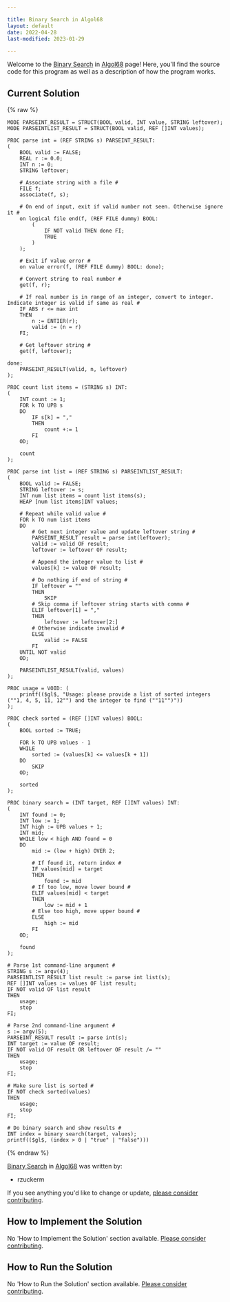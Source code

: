 ```yaml
---

title: Binary Search in Algol68
layout: default
date: 2022-04-28
last-modified: 2023-01-29

---
```


Welcome to the [Binary Search](https://sampleprograms.io/projects/binary-search) in [Algol68](https://sampleprograms.io/languages/algol68) page! Here, you'll find the source code for this program as well as a description of how the program works.

## Current Solution

{% raw %}

```algol68
MODE PARSEINT_RESULT = STRUCT(BOOL valid, INT value, STRING leftover);
MODE PARSEINTLIST_RESULT = STRUCT(BOOL valid, REF []INT values);

PROC parse int = (REF STRING s) PARSEINT_RESULT:
(
    BOOL valid := FALSE;
    REAL r := 0.0;
    INT n := 0;
    STRING leftover;

    # Associate string with a file #
    FILE f;
    associate(f, s);

    # On end of input, exit if valid number not seen. Otherwise ignore it #
    on logical file end(f, (REF FILE dummy) BOOL:
        (
            IF NOT valid THEN done FI;
            TRUE
        )
    );

    # Exit if value error #
    on value error(f, (REF FILE dummy) BOOL: done);

    # Convert string to real number #
    get(f, r);

    # If real number is in range of an integer, convert to integer. Indicate integer is valid if same as real #
    IF ABS r <= max int
    THEN
        n := ENTIER(r);
        valid := (n = r)
    FI;

    # Get leftover string #
    get(f, leftover);

done:
    PARSEINT_RESULT(valid, n, leftover)
);

PROC count list items = (STRING s) INT:
(
    INT count := 1;
    FOR k TO UPB s
    DO
        IF s[k] = ","
        THEN
            count +:= 1
        FI
    OD;

    count
);

PROC parse int list = (REF STRING s) PARSEINTLIST_RESULT:
(
    BOOL valid := FALSE;
    STRING leftover := s;
    INT num list items = count list items(s);
    HEAP [num list items]INT values;

    # Repeat while valid value #
    FOR k TO num list items
    DO
        # Get next integer value and update leftover string #
        PARSEINT_RESULT result = parse int(leftover);
        valid := valid OF result;
        leftover := leftover OF result;

        # Append the integer value to list #
        values[k] := value OF result;

        # Do nothing if end of string #
        IF leftover = ""
        THEN
            SKIP
        # Skip comma if leftover string starts with comma #
        ELIF leftover[1] = ","
        THEN
            leftover := leftover[2:]
        # Otherwise indicate invalid #
        ELSE
            valid := FALSE
        FI
    UNTIL NOT valid
    OD;

    PARSEINTLIST_RESULT(valid, values)
);

PROC usage = VOID: (
    printf(($gl$, "Usage: please provide a list of sorted integers (""1, 4, 5, 11, 12"") and the integer to find (""11"")"))
);

PROC check sorted = (REF []INT values) BOOL:
(
    BOOL sorted := TRUE;

    FOR k TO UPB values - 1
    WHILE
        sorted := (values[k] <= values[k + 1])
    DO
        SKIP
    OD;

    sorted
);

PROC binary search = (INT target, REF []INT values) INT:
(
    INT found := 0;
    INT low := 1;
    INT high := UPB values + 1;
    INT mid;
    WHILE low < high AND found = 0
    DO
        mid := (low + high) OVER 2;

        # If found it, return index #
        IF values[mid] = target
        THEN
            found := mid
        # If too low, move lower bound #
        ELIF values[mid] < target
        THEN
            low := mid + 1
        # Else too high, move upper bound #
        ELSE
            high := mid
        FI
    OD;

    found
);

# Parse 1st command-line argument #
STRING s := argv(4);
PARSEINTLIST_RESULT list result := parse int list(s);
REF []INT values := values OF list result;
IF NOT valid OF list result
THEN
    usage;
    stop
FI;

# Parse 2nd command-line argument #
s := argv(5);
PARSEINT_RESULT result := parse int(s);
INT target := value OF result;
IF NOT valid OF result OR leftover OF result /= ""
THEN
    usage;
    stop
FI;

# Make sure list is sorted #
IF NOT check sorted(values)
THEN
    usage;
    stop
FI;

# Do binary search and show results #
INT index = binary search(target, values);
printf(($gl$, (index > 0 | "true" | "false")))
```

{% endraw %}

[Binary Search](https://sampleprograms.io/projects/binary-search) in [Algol68](https://sampleprograms.io/languages/algol68) was written by:

- rzuckerm

If you see anything you'd like to change or update, [please consider contributing](https://github.com/TheRenegadeCoder/sample-programs).

## How to Implement the Solution

No 'How to Implement the Solution' section available. [Please consider contributing](https://github.com/TheRenegadeCoder/sample-programs-website).

## How to Run the Solution

No 'How to Run the Solution' section available. [Please consider contributing](https://github.com/TheRenegadeCoder/sample-programs-website).